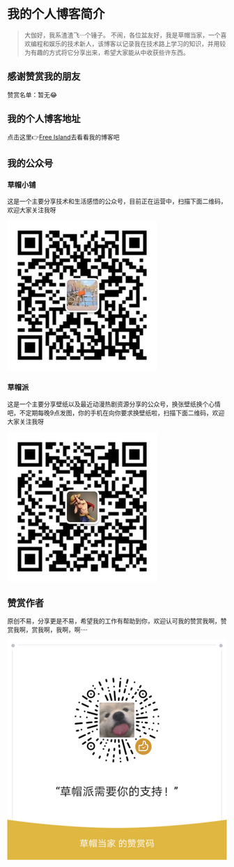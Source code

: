 # 我的个人博客简介

> 大伽好，我系渣渣飞···个锤子。
不闹，各位盆友好，我是草帽当家，一个喜欢编程和娱乐的技术新人，该博客以记录我在技术路上学习的知识，并用较为有趣的方式将它分享出来，希望大家能从中收获些许东西。

## 感谢赞赏我的朋友
赞赏名单：暂无😂

## 我的个人博客地址
点击这里👉[Free Island](https://luffymozi.github.io/)去看看我的博客吧

## 我的公众号

### 草帽小铺
这是一个主要分享技术和生活感悟的公众号，目前正在运营中，扫描下面二维码，欢迎大家关注我呀

![](https://github.com/luffymozi/luffymozi.github.io/blob/master/images/%E8%8D%89%E5%B8%BD%E5%B0%8F%E9%93%BA.jpg)

### 草帽派
这是一个主要分享壁纸以及最近动漫热剧资源分享的公众号，换张壁纸换个心情吧，不定期每晚9点发图，你的手机在向你要求换壁纸啦，扫描下面二维码，欢迎大家关注我呀

![](https://github.com/luffymozi/luffymozi.github.io/blob/master/images/%E8%8D%89%E5%B8%BD%E6%B4%BE.jpg)

## 赞赏作者
原创不易，分享更是不易，希望我的工作有帮助到你，欢迎认可我的赞赏我啊，赞赏我啊，赏我啊，我啊，啊····

![](https://github.com/luffymozi/luffymozi.github.io/blob/master/images/wechatpay.png)
